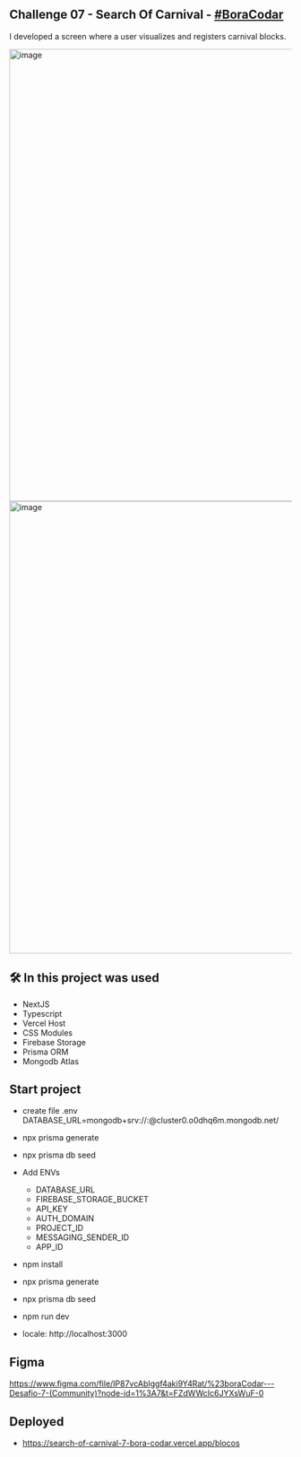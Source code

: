 ## Challenge 07 - Search Of Carnival - <a href="https://www.rocketseat.com.br/boracodar/desafios-anteriores/um-site-para-encontrar-seu-bloco-no-carnaval-desafio-07">#BoraCodar</a>

I developed a screen where a user visualizes and registers carnival blocks.

<img width="807" alt="image" src="/public/github/search.png">
<img width="807" alt="image" src="/public/github/blocos.png">

## 🛠️ In this project was used

- NextJS
- Typescript
- Vercel Host
- CSS Modules
- Firebase Storage
- Prisma ORM
- Mongodb Atlas

## Start project

- create file .env
  DATABASE_URL=mongodb+srv://<user>:<password>@cluster0.o0dhq6m.mongodb.net/<collection>
- npx prisma generate
- npx prisma db seed

- Add ENVs
  - DATABASE_URL
  - FIREBASE_STORAGE_BUCKET
  - API_KEY
  - AUTH_DOMAIN
  - PROJECT_ID
  - MESSAGING_SENDER_ID
  - APP_ID
- npm install
- npx prisma generate
- npx prisma db seed
- npm run dev
- locale: http://localhost:3000

## Figma

https://www.figma.com/file/IP87vcAbIggf4aki9Y4Rat/%23boraCodar---Desafio-7-(Community)?node-id=1%3A7&t=FZdWWcIc6JYXsWuF-0

## Deployed

- https://search-of-carnival-7-bora-codar.vercel.app/blocos
